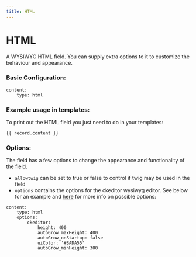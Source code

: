 ```yaml
---
title: HTML
---
```

HTML
=========

A WYSIWYG HTML field. You can supply extra options to it to customize the
behaviour and appearance.

### Basic Configuration:

```
content:
    type: html
```

### Example usage in templates:

To print out the HTML field you just need to do in your templates:
```
{{ record.content }}
```

### Options:

The field has a few options to change the appearance and functionality of the
field.

* `allowtwig` can be set to true or false to control if twig may be used in the
  field
* `options` contains the options for the ckeditor wysiwyg editor. See below for
  an example and [here](http://docs.ckeditor.com/#!/api/CKEDITOR.config) for
  more info on possible options:

```
content:
    type: html
    options:
        ckeditor:
            height: 400
            autoGrow_maxHeight: 400
            autoGrow_onStartup: false
            uiColor: '#BADA55'
            autoGrow_minHeight: 300
```
